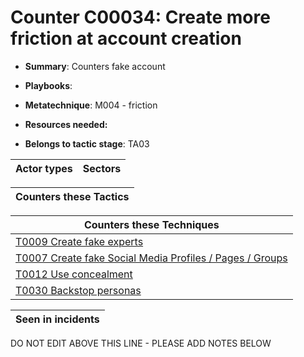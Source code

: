 # Counter C00034: Create more friction at account creation

* **Summary**: Counters fake account

* **Playbooks**: 

* **Metatechnique**: M004 - friction

* **Resources needed:** 

* **Belongs to tactic stage**: TA03


| Actor types | Sectors |
| ----------- | ------- |



| Counters these Tactics |
| ---------------------- |



| Counters these Techniques |
| ------------------------- |
| [T0009 Create fake experts](../techniques/T0009.md) |
| [T0007 Create fake Social Media Profiles / Pages / Groups](../techniques/T0007.md) |
| [T0012 Use concealment](../techniques/T0012.md) |
| [T0030 Backstop personas](../techniques/T0030.md) |



| Seen in incidents |
| ----------------- |


DO NOT EDIT ABOVE THIS LINE - PLEASE ADD NOTES BELOW